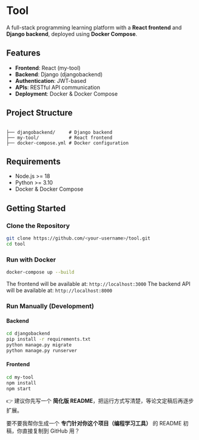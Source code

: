 
# Tool

A full-stack programming learning platform with a **React frontend** and **Django backend**, deployed using **Docker Compose**.

## Features
- **Frontend**: React (my-tool)
- **Backend**: Django (djangobackend)
- **Authentication**: JWT-based
- **APIs**: RESTful API communication
- **Deployment**: Docker & Docker Compose

## Project Structure
```

├── djangobackend/     # Django backend
├── my-tool/           # React frontend
├── docker-compose.yml # Docker configuration

````

## Requirements
- Node.js >= 18
- Python >= 3.10
- Docker & Docker Compose

## Getting Started

### Clone the Repository
```bash
git clone https://github.com/<your-username>/tool.git
cd tool
````

### Run with Docker

```bash
docker-compose up --build
```

The frontend will be available at: `http://localhost:3000`
The backend API will be available at: `http://localhost:8000`

### Run Manually (Development)

#### Backend

```bash
cd djangobackend
pip install -r requirements.txt
python manage.py migrate
python manage.py runserver
```

#### Frontend

```bash
cd my-tool
npm install
npm start
```


👉 建议你先写一个 **简化版 README**，把运行方式写清楚，等论文定稿后再逐步扩展。  

要不要我帮你生成一个 **专门针对你这个项目（编程学习工具）** 的 README 初稿，你直接复制到 GitHub 用？
```
